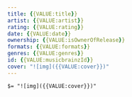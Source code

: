 ```yaml
---
title: {{VALUE:title}}
artist: {{VALUE:artist}}
rating: {{VALUE:rating}}
date: {{VALUE:date}}
ownership: {{VALUE:isOwnerOfRelease}}
formats: {{VALUE:formats}}
genres: {{VALUE:genres}}
id: {{VALUE:musicbrainzId}}
cover: "![img]({{VALUE:cover}})"
---
```

`$= "![img]({{VALUE:cover}})"`
